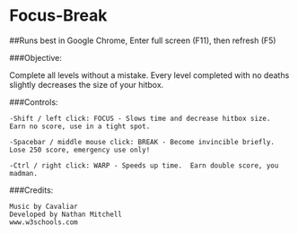 # Focus-Break

##Runs best in Google Chrome, Enter full screen (F11), then refresh (F5)

###Objective:

Complete all levels without a mistake.  Every level completed with no deaths slightly decreases the size of your hitbox.

###Controls:

	-Shift / left click: FOCUS - Slows time and decrease hitbox size.  Earn no score, use in a tight spot.
	
	-Spacebar / middle mouse click: BREAK - Become invincible briefly.  Lose 250 score, emergency use only!
	
	-Ctrl / right click: WARP - Speeds up time.  Earn double score, you madman.

###Credits:

	Music by Cavaliar
	Developed by Nathan Mitchell
	www.w3schools.com
